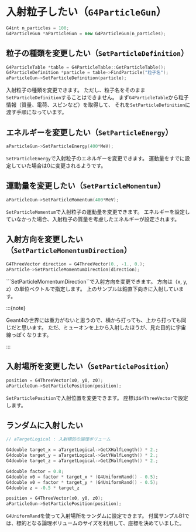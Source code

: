 # 入射粒子したい（``G4ParticleGun``）

```cpp
G4int n_particles = 100;
G4ParticleGun *aParticleGun = new G4ParticleGun(n_particles);
```

## 粒子の種類を変更したい（``SetParticleDefinition``）

```cpp
G4ParticleTable *table = G4ParticleTable::GetParticleTable();
G4ParticleDefinition *particle = table->FindParticle("粒子名");
aParticleGun->SetParticleDefinition(particle);
```

入射粒子の種類を変更できます。
ただし、粒子名をそのまま``SetParticleDefinition``することはできません。
まず``G4ParticleTable``から粒子情報（質量、電荷、スピンなど）を取得して、
それを``SetParticleDefinition``に渡す手順になっています。

## エネルギーを変更したい（``SetParticleEnergy``）

```cpp
aParticleGun->SetParticleEnergy(400*MeV);
```

``SetParticleEnergy``で入射粒子のエネルギーを変更できます。
運動量をすでに設定していた場合は0に変更されるようです。

## 運動量を変更したい（``SetParticleMomentum``）

```cpp
aParticleGun->SetParticleMomentum(400*MeV);
```

``SetParticleMomentum``で入射粒子の運動量を変更できます。
エネルギーを設定していなかった場合、入射粒子の質量を考慮したエネルギーが設定されます。

## 入射方向を変更したい（``SetParticleMomentumDirection``）

```cpp
G4ThreeVector direction = G4ThreeVector(0., -1., 0.);
aParticle->SetParticleMomentumDirection(direction);
```

```SetParticleMomentumDirection``で入射方向を変更できます。
方向は（x, y, z）の単位ベクトルで指定します。
上のサンプルは鉛直下向きに入射しています。

:::{note}

Geant4の世界には重力がないと思うので、横から打っても、上から打っても同じだと思います。
ただ、ミューオンを上から入射したほうが、見た目的に宇宙線っぽくなります。

:::

## 入射場所を変更したい（``SetParticlePosition``）

```cpp
position = G4ThreeVector(x0, y0, z0);
aParticleGun->SetParticlePosition(position);
```

``SetParticlePosition``で入射位置を変更できます。
座標は``G4ThreeVector``で設定します。

## ランダムに入射したい

```cpp
// aTargetLogical : 入射標的の論理ボリューム

G4double target_x = aTargetLogical->GetXHalfLength() * 2.;
G4double target_y = aTargetLogical->GetYHalfLength() * 2.;
G4double target_z = aTargetLogical->GetZHalfLength() * 2.;

G4double factor = 0.8;
G4double x0 = factor * target_x * (G4UniformRand() - 0.5);
G4double x0 = factor * target_y * (G4UniformRand() - 0.5);
G4double z = -0.5 * target_z

position = G4ThreeVector(x0, y0, z0);
aParticleGun->SetParticlePosition(position);
```

``G4UniformRand``を使って入射場所をランダムに設定できます。
付属サンプルB1では、標的となる論理ボリュームのサイズを利用して、座標を決めていました。

